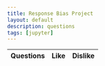 ```yaml
---
title: Response Bias Project
layout: default
description: questions
tags: [jupyter]
---
```

<!-- HTML table fragment for page -->
<table>
  <thead>
  <tr>
    <th>Questions</th>
    <th>Like</th>
    <th>Dislike</th>
  </tr>
  </thead>
  <tbody id="result">
    <!-- javascript generated data -->
  </tbody>
</table>

<!-- Script is layed out in a sequence (without a function) and will execute when page is loaded -->
<script>

  // prepare HTML defined "result" container for new output
  const resultContainer = document.getElementById("result");

  const Like = "like";
  const Dislike = "dislike";

  // prepare fetch urls
  // const url = "https://fibsmath.nighthawkcoders.tk/api/questions/";
  const url = "https://fibsmath.nighthawkcoders.tk/api/questions/";
  const get_url = url +"/";
  const like_url = url + "/like/";  
  const jeer_url = url + "/dislike/";  

  // prepare fetch GET options
  const options = {
    method: 'GET', // *GET, POST, PUT, DELETE, etc.
    mode: 'cors', // no-cors, *cors, same-origin
    cache: 'default', // *default, no-cache, reload, force-cache, only-if-cached
    credentials: 'same-origin', // include, same-origin, omit
    headers: {
      'Content-Type': 'application/json'
      // 'Content-Type': 'application/x-www-form-urlencoded',
    },
  };
  // prepare fetch PUT options, clones with JS Spread Operator (...)
  const put_options = {...options, method: 'PUT'}; // clones and replaces method

  // fetch the API
  fetch(get_url, options)
    // response is a RESTful "promise" on any successful fetch
    .then(response => {
      // check for response errors
      if (response.status !== 200) {
          error('GET API response failure: ' + response.status);
          return;
      }
      // valid response will have JSON data
      response.json().then(data => {
          console.log(data);
          for (const row of data) {
            // make "tr element" for each "row of data"
            const tr = document.createElement("tr");
            
            const question = document.createElement("td");
              question.innerHTML = row.id + ". " + row.question;  // add fetched data to innerHTML

            const like = document.createElement("td");
              const like_but = document.createElement('button');
              like_but.id = Like+row.id   
              like_but.innerHTML = row.like;  
              like_but.onclick = function () {
                // onclick function call with "like parameters"
                reaction(Like, like_url+row.id, like_but.id);  
              };
              like.appendChild(like_but);  

            const dislike = document.createElement("td");
              const dislike_but = document.createElement('button');
              dislike_but.id = Dislike+row.id  
              dislike_but.innerHTML = row.dislike; 
              dislike_but.onclick = function () {
                // onclick function call with "jeer parameters"
                reaction(Dislike, jeer_url+row.id, dislike_but.id);  
              };
              dislike.appendChild(dislike);  
             
            // this builds ALL td's (cells) into tr (row) element
            tr.appendChild(question);
            tr.appendChild(like);
            tr.appendChild(dislike);

            // this adds all the tr (row) work above to the HTML "result" container
            resultContainer.appendChild(tr);
          }
      })
  })
  // catch fetch errors (ie Nginx ACCESS to server blocked)
  .catch(err => {
    error(err + " " + get_url);
  });

  // Reaction function to likes or jeers user actions
  function reaction(type, put_url, elemID) {

    // fetch the API
    fetch(put_url, put_options)
    // response is a RESTful "promise" on any successful fetch
    .then(response => {
      // check for response errors
      if (response.status !== 200) {
          error("PUT API response failure: " + response.status)
          return;  // api failure
      }
      // valid response will have JSON data
      response.json().then(data => {
          console.log(data);
          // Likes or Jeers updated/incremented
          if (type === Like) // like data element
            document.getElementById(elemID).innerHTML = data.like;  
          else if (type === Dislike) // jeer data element
            document.getElementById(elemID).innerHTML = data.dislike;  
          else
            error("unknown type: " + type);  // should never occur
      })
    })
    // catch fetch errors (ie Nginx ACCESS to server blocked)
    .catch(err => {
      error(err + " " + put_url);
    });
    
  }

  // Something went wrong with actions or responses
  function error(err) {
    // log as Error in console
    console.error(err);
    // append error to resultContainer
    const tr = document.createElement("tr");
    const td = document.createElement("td");
    td.innerHTML = err;
    tr.appendChild(td);
    resultContainer.appendChild(tr);
  }

</script>